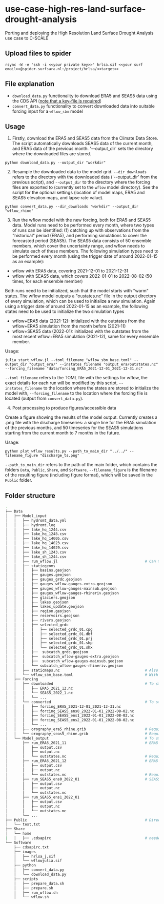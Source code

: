 # use-case-high-res-land-surface-drought-analysis
Porting and deploying the High Resolution Land Surface Drought Analysis use case to C-SCALE

## Upload files to spider
```
rsync -W -e "ssh -i <<your private key>>" hrlsa.sif <<your surf email>>@spider.surfsara.nl:/project/hrlsa/<<target>>
```
## File explanation


* `download_data.py` functionality to download ERA5 and SEAS5 data using the CDS API ([note that a key-file is required](https://cds.climate.copernicus.eu/api-how-to))
* `convert_data.py` functionality to convert downloaded data into suitable forcing input for a `wflow_sbm` model

## Usage
1. Firstly, download the ERA5 and SEAS5 data from the Climate Data Store. The script automatically downloads SEAS5 
data of the current month, and ERA5 data of the previous month. '--output_dir' sets the directory where the downloaded 
files are stored.
```
python download_data.py --output_dir "workdir"
```
2. Resample the downloaded data to the model grid. 
`--dir_downloads` refers to the directory with the downloaded data ('--output_dir' from the previous script), 
and `--output_dir` to the directory where the forcing files are exported to (currently set to the `wflow` model directory). 
See the script for the optional settings (location of model maps, ERA5 and SEAS5 elevation maps, and lapse rate value).
```
python convert_data.py --dir_downloads "workdir" --output_dir "wflow_rhine"
```

3. Run the wflow model with the new forcing, both for ERA5 and SEAS5 data. Model runs need to be performed every month, where 
two types of runs can be identified: (1) catching up with observations from the "historical" period (ERA5), and performing
simulations to cover the forecasted period (SEAS5). The SEAS5 data consists of 50 ensemble members, which cover the uncertainty
range, and wflow needs to simulate each of these members. The following simulation types need to be performed every month (using the 
trigger date of around 2022-01-15 as an example):
 * wflow with ERA5 data, covering 2021-12-01 to 2021-12-31
 * wflow with SEAS5 data, which covers 2022-01-01 to 2022-08-02 (50 times, for each ensemble member)

Both runs need to be initialized, such that the model starts with "warm" states. The wflow model outputs a "oustates.nc" file
in the output directory of every simulation, which can be used to initialize a new simulation. Again using a trigger date of 
around 2022-01-15 as an example, the following states need to be used to initialize the two simulation types
 * wflow+ERA5 data (2021-12): initialized with the outstates from the wflow+ERA5 simulation from the month before (2021-11)
 * wflow+SEAS5 data (2022-01): initialized with the outstates from the most recent wflow+ERA5 simulation (2021-12), same for 
 every ensemble member.

Usage:
```
julia start_wflow.jl --toml_filename "wflow_sbm_base.toml" --output_dir "output_era/" --instates_filename "output_era/outstates.nc" --forcing_filename "data/forcing_ERA5_2021-12-01_2021-12-31.nc"
```
`--toml_filename` refers to the TOML file with the settings for wflow, the exact details for each run will be modified by this 
script, `--instates_filename` to the location where the states are stored to initialize the model with, `--forcing_filename` to 
the location where the forcing file is located (output from `convert_data.py`).

4. Post processing to produce figures/accessible data

Create a figure showing the results of the model output. Currently creates a .png file with the discharge timeseries: a
single line for the ERA5 simulation of the previous months, and 50 timeseries for the SEAS5 simulations starting from the 
current month to 7 months in the future.

Usage:
```
python plot_wflow_results.py --path_to_main_dir "../../" --filename_figure "discharge_ts.png"
```
`--path_to_main_dir` refers to the path of the main folder, which contains the folders `Data`, `Public`, `Share`, and `Software`, 
`--filename_figure` is the filename of the resulting figure (including figure format), which will be saved in the `Public` folder.

## Folder structure
```bash
.
├── Data
│   ├── Model_input
│   │   ├── hydromt_data.yml
│   │   ├── hydromt.log
│   │   ├── lake_hq_1244.csv
│   │   ├── lake_hq_1248.csv
│   │   ├── lake_hq_14005.csv
│   │   ├── lake_hq_14023.csv
│   │   ├── lake_hq_14029.csv
│   │   ├── lake_sh_1243.csv
│   │   ├── lake_sh_1244.csv
│   │   ├── run_wflow.jl                                        # Can this file be moved to the scripts directory?
│   │   ├── staticgeoms
│   │   │   ├── basins.geojson
│   │   │   ├── gauges.geojson
│   │   │   ├── gauges_grdc.geojson
│   │   │   ├── gauges_wflow-gauges-extra.geojson
│   │   │   ├── gauges_wflow-gauges-mainsub.geojson
│   │   │   ├── gauges_wflow-gauges-rhineriv.geojson
│   │   │   ├── glaciers.geojson
│   │   │   ├── lakes.geojson
│   │   │   ├── lakes_update.geojson
│   │   │   ├── region.geojson
│   │   │   ├── reservoirs.geojson
│   │   │   ├── rivers.geojson
│   │   │   ├── selected_grdc
│   │   │   │   ├── selected_grdc_01.cpg
│   │   │   │   ├── selected_grdc_01.dbf
│   │   │   │   ├── selected_grdc_01.prj
│   │   │   │   ├── selected_grdc_01.shp
│   │   │   │   └── selected_grdc_01.shx
│   │   │   ├──  subcatch_grdc.geojson
│   │   │   ├──  subcatch_wflow-gauges-extra.geojson
│   │   │   ├──  subcatch_wflow-gauges-mainsub.geojson
│   │   │   └── subcatch_wflow-gauges-rhineriv.geojson
│   │   ├── staticmaps.nc                                       # Also used by convert_data.py
│   │   └── wflow_sbm_base.toml                                 # With baseline settings, details are adjusted by start_wflow.jl
│   ├── Forcing
│   │   ├── downloaded                                          # To store files created by download_data.py 
│   │   │   ├── ERA5_2021_12.nc
│   │   │   └── SEAS5_2022_1.nc
│   │   │   └── ...
│   │   └── converted                                           # To store files created by convert_data.py, also required to run wflow
│   │   │   ├── forcing_ERA5_2021-12-01_2021-12-31.nc
│   │   │   ├── forcing_SEAS5_ens0_2022-01-01_2022-08-02.nc
│   │   │   ├── forcing_SEAS5_ens1_2022-01-01_2022-08-02.nc
│   │   │   ├── forcing_SEAS5_ens2_2022-01-01_2022-08-02.nc
│   │   │   └── ...
│   │   ├── orography_era5_rhine.grib                           # Required for convert_data.py
│   │   └── orography_seas5_rhine.grib                          # Required for convert_data.py
│   └── Model_output                                            # To store results of the model simulation
│       ├── run_ERA5_2021_11                                    # ERA5 simulation result, directory name contains year_month of the simulated period
│       │   ├── output.csv
│       │   ├── output.nc
│       │   └── outstates.nc                                    # Required to initialize the ERA5_2021_12 simulation
│       ├── run_ERA5_2021_12                                    # ERA5 simulation result, directory name contains year_month of the simulated period
│       │   ├── output.csv
│       │   ├── output.nc
│       │   └── outstates.nc                                    # Required to initialize the SEAS5_ensX_2022_1 simulations
│       ├── run_SEAS5_ens0_2022_01                              # SEAS5 ensemble X simulation result, directory name contains year_month of the start of the simulated period
│       │   ├── output.csv
│       │   ├── output.nc
│       │   └── outstates.nc
│       ├── run_SEAS5_ens1_2022_01
│       │   ├── output.csv
│       │   ├── output.nc
│       │   └── outstates.nc
│       └── ...
├── Public                                                      # Directory to store output (figures/processed model output) in, accessible from "outside"
│   └── test.txt
├── Share
│   └── home
|   │   ├── .cdsapirc                                           # needed to authenticate with the server
└── Software
    ├── cdsapirc.txt
    ├── images
    │   ├── hrlsa_j.sif
    │   └── wflowjulia.sif
    ├── python
    │   ├── convert_data.py
    │   └── download_data.py
    ├── scripts
    │   ├── prepare_data.sh
    │   ├── prepare.sh
    │   ├── run_wflow.sh
    │   └── wflow.sh
```    
